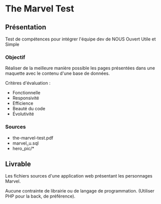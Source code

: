 # The Marvel Test


## Présentation

Test de compétences pour intégrer l'équipe dev de NOUS Ouvert Utile et Simple


### Objectif

Réaliser de la meilleure manière possible les pages présentées dans une maquette avec le contenu d'une base de données.

Critères d'évaluation :

* Fonctionnelle
* Responsivité
* Efficience
* Beauté du code
* Évolutivité


### Sources

* the-marvel-test.pdf
* marvel_u.sql
* hero_pic/*


## Livrable

Les fichiers sources d'une application web présentant les personnages Marvel.

Aucune contrainte de librairie ou de langage de programmation.
(Utiliser PHP pour la back, de préférence).